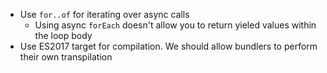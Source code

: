 - Use `for..of` for iterating over async calls
  - Using async `forEach` doesn't allow you to return yieled values within the loop body
- Use ES2017 target for compilation. We should allow bundlers to perform their own transpilation
